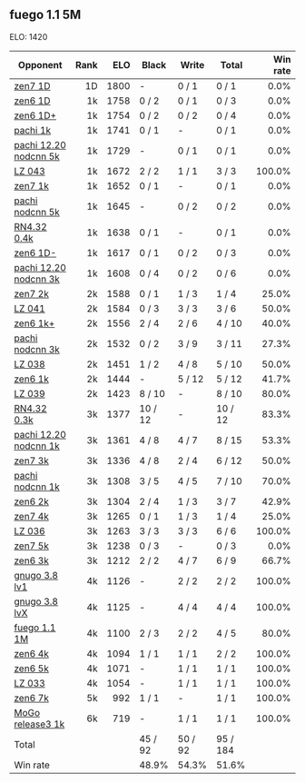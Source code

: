 ## fuego 1.1 5M ##

ELO: 1420

Opponent | Rank | ELO | Black | Write | Total | Win rate
---------|-----:|----:|-------|-------|-------|-------:
[zen7 1D](zen7%201D.md) | 1D | 1800 | - | 0 / 1 | 0 / 1 | 0.0%
[zen6 1D](zen6%201D.md) | 1k | 1758 | 0 / 2 | 0 / 1 | 0 / 3 | 0.0%
[zen6 1D+](zen6%201D+.md) | 1k | 1754 | 0 / 2 | 0 / 2 | 0 / 4 | 0.0%
[pachi 1k](pachi%201k.md) | 1k | 1741 | 0 / 1 | - | 0 / 1 | 0.0%
[pachi 12.20 nodcnn 5k](pachi%2012.20%20nodcnn%205k.md) | 1k | 1729 | - | 0 / 1 | 0 / 1 | 0.0%
[LZ 043](LZ%20043.md) | 1k | 1672 | 2 / 2 | 1 / 1 | 3 / 3 | 100.0%
[zen7 1k](zen7%201k.md) | 1k | 1652 | 0 / 1 | - | 0 / 1 | 0.0%
[pachi nodcnn 5k](pachi%20nodcnn%205k.md) | 1k | 1645 | - | 0 / 2 | 0 / 2 | 0.0%
[RN4.32 0.4k](RN4.32%200.4k.md) | 1k | 1638 | 0 / 1 | - | 0 / 1 | 0.0%
[zen6 1D-](zen6%201D-.md) | 1k | 1617 | 0 / 1 | 0 / 2 | 0 / 3 | 0.0%
[pachi 12.20 nodcnn 3k](pachi%2012.20%20nodcnn%203k.md) | 1k | 1608 | 0 / 4 | 0 / 2 | 0 / 6 | 0.0%
[zen7 2k](zen7%202k.md) | 2k | 1588 | 0 / 1 | 1 / 3 | 1 / 4 | 25.0%
[LZ 041](LZ%20041.md) | 2k | 1584 | 0 / 3 | 3 / 3 | 3 / 6 | 50.0%
[zen6 1k+](zen6%201k+.md) | 2k | 1556 | 2 / 4 | 2 / 6 | 4 / 10 | 40.0%
[pachi nodcnn 3k](pachi%20nodcnn%203k.md) | 2k | 1532 | 0 / 2 | 3 / 9 | 3 / 11 | 27.3%
[LZ 038](LZ%20038.md) | 2k | 1451 | 1 / 2 | 4 / 8 | 5 / 10 | 50.0%
[zen6 1k](zen6%201k.md) | 2k | 1444 | - | 5 / 12 | 5 / 12 | 41.7%
[LZ 039](LZ%20039.md) | 2k | 1423 | 8 / 10 | - | 8 / 10 | 80.0%
[RN4.32 0.3k](RN4.32%200.3k.md) | 3k | 1377 | 10 / 12 | - | 10 / 12 | 83.3%
[pachi 12.20 nodcnn 1k](pachi%2012.20%20nodcnn%201k.md) | 3k | 1361 | 4 / 8 | 4 / 7 | 8 / 15 | 53.3%
[zen7 3k](zen7%203k.md) | 3k | 1336 | 4 / 8 | 2 / 4 | 6 / 12 | 50.0%
[pachi nodcnn 1k](pachi%20nodcnn%201k.md) | 3k | 1308 | 3 / 5 | 4 / 5 | 7 / 10 | 70.0%
[zen6 2k](zen6%202k.md) | 3k | 1304 | 2 / 4 | 1 / 3 | 3 / 7 | 42.9%
[zen7 4k](zen7%204k.md) | 3k | 1265 | 0 / 1 | 1 / 3 | 1 / 4 | 25.0%
[LZ 036](LZ%20036.md) | 3k | 1263 | 3 / 3 | 3 / 3 | 6 / 6 | 100.0%
[zen7 5k](zen7%205k.md) | 3k | 1238 | 0 / 3 | - | 0 / 3 | 0.0%
[zen6 3k](zen6%203k.md) | 3k | 1212 | 2 / 2 | 4 / 7 | 6 / 9 | 66.7%
[gnugo 3.8 lv1](gnugo%203.8%20lv1.md) | 4k | 1126 | - | 2 / 2 | 2 / 2 | 100.0%
[gnugo 3.8 lvX](gnugo%203.8%20lvX.md) | 4k | 1125 | - | 4 / 4 | 4 / 4 | 100.0%
[fuego 1.1 1M](fuego%201.1%201M.md) | 4k | 1100 | 2 / 3 | 2 / 2 | 4 / 5 | 80.0%
[zen6 4k](zen6%204k.md) | 4k | 1094 | 1 / 1 | 1 / 1 | 2 / 2 | 100.0%
[zen6 5k](zen6%205k.md) | 4k | 1071 | - | 1 / 1 | 1 / 1 | 100.0%
[LZ 033](LZ%20033.md) | 4k | 1054 | - | 1 / 1 | 1 / 1 | 100.0%
[zen6 7k](zen6%207k.md) | 5k | 992 | 1 / 1 | - | 1 / 1 | 100.0%
[MoGo release3 1k](MoGo%20release3%201k.md) | 6k | 719 | - | 1 / 1 | 1 / 1 | 100.0%
Total | | | 45 / 92 | 50 / 92 | 95 / 184 | 
Win rate| | | 48.9% | 54.3% | 51.6% | 
